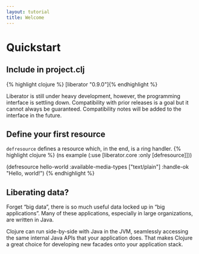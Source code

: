 ```yaml
---
layout: tutorial
title: Welcome
---
```

# Quickstart
## Include in project.clj
{% highlight clojure %}
[liberator "0.9.0"]{% endhighlight %}

<div class="alert alert-warning">Liberator is still under heavy
development, however, the programming interface is settling down.
Compatibility with prior releases is a goal but it cannot always be
guaranteed. Compatibility notes will be added to the interface in 
the future.</div>


## Define your first resource 
````defresource```` defines a resource which, in the end, is a ring handler.
{% highlight clojure %}
(ns example
  (:use [liberator.core :only [defresource]]))

(defresource hello-world
  :available-media-types ["text/plain"]
  :handle-ok "Hello, world!")
{% endhighlight %}

## Liberating data?

Forget “big data”, there is so much useful data locked up in “big
applications”. Many of these applications, especially in large
organizations, are written in Java.

Clojure can run side-by-side with Java in the JVM, seamlessly
accessing the same internal Java APIs that your application does. That
makes Clojure a great choice for developing new facades onto your
application stack.
